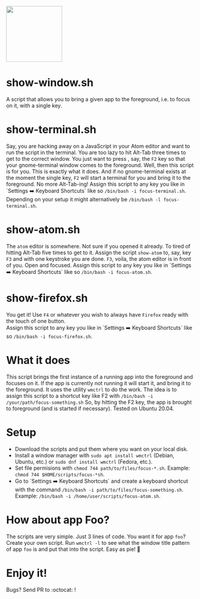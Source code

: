 <img src="https://raw.githubusercontent.com/dukestreetstudio/zondicons/master/src/window-open.svg" height="150"></img><br>

#

# show-window.sh

A script that allows you to bring a given app to the foreground, i.e. to focus on it, with a single key.

# show-terminal.sh

Say, you are hacking away on a JavaScript in your Atom editor and want to run the script in the terminal.
You are too lazy to hit Alt-Tab three times to get to the correct window. You just want to press , say, 
the `F2` key so that your gnome-terminal window comes to the foreground. Well, then this script is for you.
This is exactly what it does. And if no gnome-terminal exists at the moment the single key, `F2` will
start a terminal for you and bring it to the foreground. No more Alt-Tab-ing! Assign this script to any key 
you like in ´Settings :arrow_right: Keyboard Shortcuts´ like so `/bin/bash -i focus-terminal.sh`. 
Depending on your setup it might alternatively be `/bin/bash -l focus-terminal.sh`.

# show-atom.sh

The `atom` editor is somewhere. Not sure if you opened it already. To tired of hitting Alt-Tab five times 
to get to it. Assign the script `show-atom` to, say, key `F3` and with one keystroke you are done. `F3`, 
voila, the atom editor is in front of you. Open and focused. Assign this script to any key 
you like in ´Settings :arrow_right: Keyboard Shortcuts´ like so `/bin/bash -i focus-atom.sh`.

# show-firefox.sh

You get it! Use `F4` or whatever you wish to always have `Firefox` ready with the touch of one button.  
Assign this script to any key 
you like in ´Settings :arrow_right: Keyboard Shortcuts´ like so `/bin/bash -i focus-firefox.sh`.

# What it does

This script brings the first instance of a running app into the foreground and focuses on it.
If the app is currently not running it will start it, and bring it to the foreground.
It uses the utility `wmctrl` to do the work.
The idea is to assign this script to a shortcut key like F2 
with `/bin/bash -i /your/path/focus-something.sh`
So, by hitting the F2 key, the app is brought to foreground (and is started if necessary).
Tested on Ubuntu 20.04.

# Setup

  - Download the scripts and put them where you want on your local disk.
  - Install a window manager with `sudo apt install wmctrl` (Debian, Ubuntu, etc.) or `sudo dnf install wmctrl` (Fedora, etc.).
  - Set file permisions with `chmod 744 path/to/files/focus-*.sh`. Example: `chmod 744 $HOME/scripts/focus-*sh`.
  - Go to ´Settings :arrow_right: Keyboard Shortcuts´ and create a keyboard 
    shortcut with the command `/bin/bash -i path/to/files/focus-something.sh`. Example: `/bin/bash -i /home/user/scripts/focus-atom.sh`.

# How about app Foo?

The scripts are very simple. Just 3 lines of code. You want it for app `foo`? 
Create your own script. Run `wmctrl -l` to see what the window title pattern 
of app `foo` is and put that into the script. Easy as pie! :pie:

# Enjoy it!

Bugs? Send PR to :octocat: !

